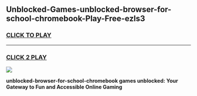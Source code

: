 
## Unblocked-Games-unblocked-browser-for-school-chromebook-Play-Free-ezls3
<h3>
<a href="https://premium76.site?title=unblocked-browser-for-school-chromebook&ref=20M">CLICK TO PLAY</a></h3>
<hr>

<h3>
<a href="https://premium76.site?title=unblocked-browser-for-school-chromebook&ref=20M">CLICK 2 PLAY</a>
  
</h3>

<a href="https://premium76.site?title=unblocked-browser-for-school-chromebook&ref=19M"><img src="https://clearcache.store/games.png"></a>


**unblocked-browser-for-school-chromebook games unblocked: Your Gateway to Fun and Accessible Online Gaming**
